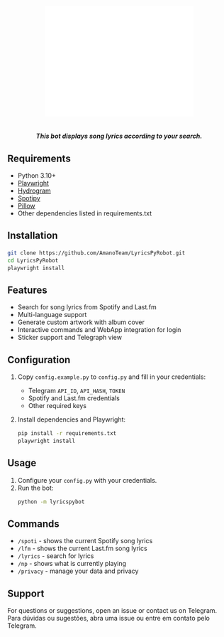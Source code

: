 <h6 align="center">
  <img src="https://raw.githubusercontent.com/edubr029/piics/master/i/014.png" alt="LyricsPy" height="250px">
  <h5 align="center">This bot displays song lyrics according to your search.</h5>
</h6>

## Requirements

- Python 3.10+
- [Playwright](https://playwright.dev/python/)
- [Hydrogram](https://github.com/pyrogram/hydrogrampy)
- [Spotipy](https://spotipy.readthedocs.io/)
- [Pillow](https://python-pillow.org/)
- Other dependencies listed in requirements.txt

## Installation

```bash
git clone https://github.com/AmanoTeam/LyricsPyRobot.git
cd LyricsPyRobot
playwright install
```

## Features

- Search for song lyrics from Spotify and Last.fm
- Multi-language support
- Generate custom artwork with album cover
- Interactive commands and WebApp integration for login
- Sticker support and Telegraph view

## Configuration

1. Copy `config.example.py` to `config.py` and fill in your credentials:
   - Telegram `API_ID`, `API_HASH`, `TOKEN`
   - Spotify and Last.fm credentials
   - Other required keys

2. Install dependencies and Playwright:
   ```bash
   pip install -r requirements.txt
   playwright install
   ```

## Usage

1. Configure your `config.py` with your credentials.
2. Run the bot:
   ```bash
   python -m lyricspybot
   ```

## Commands

- `/spoti` - shows the current Spotify song lyrics
- `/lfm` - shows the current Last.fm song lyrics
- `/lyrics` - search for lyrics
- `/np` - shows what is currently playing
- `/privacy` - manage your data and privacy

## Support

For questions or suggestions, open an issue or contact us on Telegram.
Para dúvidas ou sugestões, abra uma issue ou entre em contato pelo Telegram.